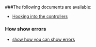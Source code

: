 
###The following documents are available:

- [Hooking into the controllers](controller_events.md)

### How show errors
- [show how you can show errors](errors.md)
